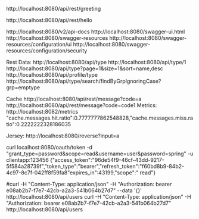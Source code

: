 http://localhost:8080/api/rest/greeting

http://localhost:8080/api/rest/hello

http://localhost:8080/v2/api-docs
http://localhost:8080/swagger-ui.html
http://localhost:8080/swagger-resources
http://localhost:8080/swagger-resources/configuration/ui
http://localhost:8080/swagger-resources/configuration/security

Rest Data:
http://localhost:8080/api/type
http://localhost:8080/api/type/1
http://localhost:8080/api/type?page=1&size=1&sort=name,desc
http://localhost:8080/api/profile/type
http://localhost:8080/api/type/search/findByGrpIgnoringCase?grp=emptype

Cache
http://localhost:8080/api/rest/message?code=a
http://localhost:8080/api/rest/message?code=code1
Metrics:
http://localhost:8082/metrics
"cache.messages.hit.ratio":0.7777777862548828,"cache.messages.miss.ratio":0.2222222328186035

Jersey:
http://localhost:8080/reverse?input=a



curl localhost:8080/oauth/token -d "grant_type=password&scope=read&username=user&password=spring" -u clientapp:123456
{"access_token":"96de54f9-46cf-43dd-9217-5f584a28739f","token_type":"bearer","refresh_token":"f60bd8b9-84b2-4c97-8c7f-042ff8f59fa8"expires_in":43199,"scope":"
read"}


#curl -H "Content-Type: application/json" -H "Authorization: bearer e08ab2b7-f7e7-42cb-a2a3-541b064b27d7" --data '{}' http://localhost:8080/api/users
curl -H "Content-Type: application/json" -H "Authorization: bearer e08ab2b7-f7e7-42cb-a2a3-541b064b27d7"  http://localhost:8080/api/users